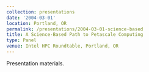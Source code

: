 ```yaml
---
collection: presentations
date: '2004-03-01'
location: Portland, OR
permalink: /presentations/2004-03-01-science-based
title: A Science-Based Path to Petascale Computing
type: Panel
venue: Intel HPC Roundtable, Portland, OR
---
```


Presentation materials.
